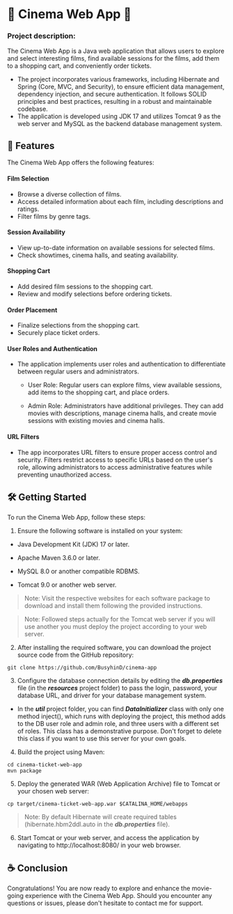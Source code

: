 # 🎥 Cinema Web App 🎥
### Project description:

The Cinema Web App is a Java web application that allows users to explore and select interesting films, find available sessions for the films, add them to a shopping cart, and conveniently order tickets.

+ The project incorporates various frameworks, including Hibernate and Spring (Core, MVC, and Security), to ensure efficient data management, dependency injection, and secure authentication. It follows SOLID principles and best practices, resulting in a robust and maintainable codebase. 
+ The application is developed using JDK 17 and utilizes Tomcat 9 as the web server and MySQL as the backend database management system.

## 🔎 Features
The Cinema Web App offers the following features:

#### Film Selection
* Browse a diverse collection of films.
* Access detailed information about each film, including descriptions and ratings.
* Filter films by genre tags.
#### Session Availability
* View up-to-date information on available sessions for selected films.
* Check showtimes, cinema halls, and seating availability.
#### Shopping Cart
* Add desired film sessions to the shopping cart.
* Review and modify selections before ordering tickets.
#### Order Placement
* Finalize selections from the shopping cart.
* Securely place ticket orders.
#### User Roles and Authentication
* The application implements user roles and authentication to differentiate between regular users and administrators.

  + User Role: Regular users can explore films, view available sessions, add items to the shopping cart, and place orders.

  + Admin Role: Administrators have additional privileges. They can add movies with descriptions, manage cinema halls, and create movie sessions with existing movies and cinema halls.

#### URL Filters
* The app incorporates URL filters to ensure proper access control and security. Filters restrict access to specific URLs based on the user's role, allowing administrators to access administrative features while preventing unauthorized access.

## 🛠️ Getting Started
To run the Cinema Web App, follow these steps:

1. Ensure the following software is installed on your system:

  + Java Development Kit (JDK) 17 or later.

  + Apache Maven 3.6.0 or later.

  + MySQL 8.0 or another compatible RDBMS.

  + Tomcat 9.0 or another web server.

>Note: Visit the respective websites for each software package to download and install them following the provided instructions.

>Note: Followed steps actually for the Tomcat web server if you will use another you must deploy the project according to your web server.

2. After installing the required software, you can download the project source code from the GitHub repository:

```command
git clone https://github.com/BusyhinD/cinema-app
```
3. Configure the database connection details by editing the **_db.properties_** file (in the **_resources_** project folder) to pass the login, password, your database URL, and driver for your database management system. 

* In the **_util_** project folder, you can find **_DataInitializer_** class with only one method inject(), which runs with deploying the project, this method adds to the DB user role and admin role, and three users with a different set of roles. This class has a demonstrative purpose. Don't forget to delete this class if you want to use this server for your own goals.

4. Build the project using Maven:

```command
cd cinema-ticket-web-app
mvn package
```
5. Deploy the generated WAR (Web Application Archive) file to Tomcat or your chosen web server:

```command
cp target/cinema-ticket-web-app.war $CATALINA_HOME/webapps
```

>Note: By default Hibernate will create required tables (hibernate.hbm2ddl.auto in the **_db.properties_** file).

6. Start Tomcat or your web server, and access the application by navigating to http://localhost:8080/ in your web browser.

## ☕ Conclusion
Congratulations! You are now ready to explore and enhance the movie-going experience with the Cinema Web App. Should you encounter any questions or issues, please don't hesitate to contact me for support.
